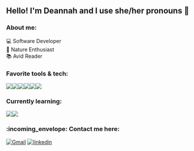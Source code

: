 ## Hello! I'm Deannah and I use she/her pronouns :bat:
### About me: 
:computer: Software Developer<br>
:herb: Nature Enthusiast<br> 
:books: Avid Reader
### Favorite tools & tech: 
<img src="https://img.shields.io/badge/Ruby_on_Rails-CC0000?style=for-the-badge&logo=ruby-on-rails&logoColor=white"/><img src="https://img.shields.io/badge/PostgreSQL-316192?style=for-the-badge&logo=postgresql&logoColor=white"/><img src="https://img.shields.io/badge/Postman-FF6C37?style=for-the-badge&logo=Postman&logoColor=white"/><img src="https://img.shields.io/badge/GitHub-100000?style=for-the-badge&logo=github&logoColor=white"/><img src="https://img.shields.io/badge/HTML5-E34F26?style=for-the-badge&logo=html5&logoColor=white"/><img src="https://img.shields.io/badge/json-5E5C5C?style=for-the-badge&logo=json&logoColor=white"/>
### Currently learning: 
<img src="https://img.shields.io/badge/GraphQl-E10098?style=for-the-badge&logo=graphql&logoColor=white"/><img src="https://img.shields.io/badge/JavaScript-323330?style=for-the-badge&logo=javascript&logoColor=F7DF1E"/>

<section align="left"><h3>:incoming_envelope:&nbspContact me here:</h2> 
  <a href="mailto:deannah.m.burke@gmail.com"><img alt="Gmail" src="https://img.shields.io/badge/Gmail-D14836?style=for-the-badge&logo=gmail&logoColor=white"/></a>
  <a href="https://www.linkedin.com/in/deannah-burke"/)><img alt="linkedin"  src="https://img.shields.io/badge/-LinkedIn-black.svg?style=for-the-badge&logo=linkedin&colorB=1C5D99"/></a>
</section>

